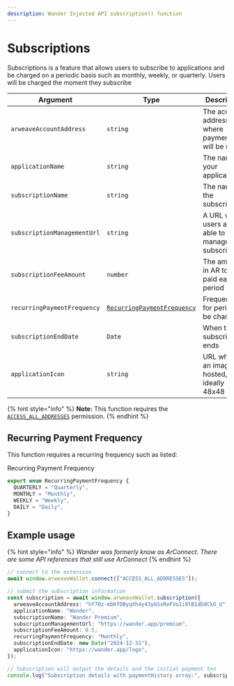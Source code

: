 ```yaml
---
description: Wander Injected API subscription() function
---
```


# Subscriptions

Subscriptions is a feature that allows users to subscribe to applications and be charged on a periodic basis such as monthly, weekly, or quarterly. Users will be charged the moment they subscribe

<table><thead><tr><th width="283">Argument</th><th width="278">Type</th><th>Description</th></tr></thead><tbody><tr><td><code>arweaveAccountAddress</code></td><td><code>string</code></td><td>The account address where payments will be made</td></tr><tr><td><code>applicationName</code></td><td><code>string</code></td><td>The name of your application</td></tr><tr><td><code>subscriptionName</code></td><td><code>string</code></td><td>The name of the subscription</td></tr><tr><td><code>subscriptionManagementUrl</code></td><td><code>string</code></td><td>A URL where users are able to manage their subscriptions</td></tr><tr><td><code>subscriptionFeeAmount</code></td><td><code>number</code></td><td>The amount in AR to be paid each period</td></tr><tr><td><code>recurringPaymentFrequency</code></td><td><a href="subscriptions.md#recurring-payment-frequency"><code>RecurringPaymentFrequency</code></a></td><td>Frequency for period to be charged</td></tr><tr><td><code>subscriptionEndDate</code></td><td><code>Date</code></td><td>When the subscription ends</td></tr><tr><td><code>applicationIcon</code></td><td><code>string</code></td><td>URL where an image is hosted, ideally 48x48</td></tr></tbody></table>

{% hint style="info" %}
**Note:** This function requires the [`ACCESS_ALL_ADDRESSES`](connect.md#permissions) permission.
{% endhint %}

## Recurring Payment Frequency

This function requires a recurring frequency such as listed:

Recurring Payment Frequency

```typescript
export enum RecurringPaymentFrequency {
  QUARTERLY = "Quarterly",
  MONTHLY = "Monthly",
  WEEKLY = "Weekly",
  DAILY = "Daily",
}
```

## Example usage

{% hint style="info" %}
_Wander was formerly know as ArConnect. There are some API references that still use ArConnect_
{% endhint %}

```ts
// connect to the extension
await window.arweaveWallet.connect(["ACCESS_ALL_ADDRESSES"]);

// submit the subscription information
const subscription = await window.arweaveWallet.subscription({
  arweaveAccountAddress: "hY70z-mbKfDByqXh4y43ybSxReFVo1i9lB1dDdCkO_U",
  applicationName: "Wander",
  subscriptionName: "Wander Premium",
  subscriptionManagementUrl: "https://wander.app/premium",
  subscriptionFeeAmount: 0.5,
  recurringPaymentFrequency: "Monthly",
  subscriptionEndDate: new Date("2024-12-31"),
  applicationIcon: "https://wander.app/logo",
});

// Subscription will output the details and the initial payment txn
console.log("Subscription details with paymentHistory array:", subscription);
```
